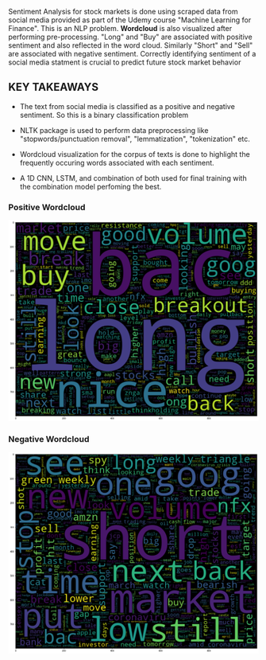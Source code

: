 Sentiment Analysis for stock markets is done using scraped data from social media provided as part of the Udemy course "Machine Learning for Finance". This is an NLP problem. **Wordcloud** is also visualized after performing pre-processing. "Long" and "Buy" are associated with positive sentiment and also reflected in the word cloud. Similarly "Short" and "Sell" are associated with negative sentiment. Correctly identifying sentiment of a social media statment is crucial to predict future stock market behavior

## KEY TAKEAWAYS

* The text from social media is classified as a positive and negative sentiment. So this is a binary classification problem

* NLTK package is used to perform data preprocessing like "stopwords/punctuation removal", "lemmatization", "tokenization" etc.

* Wordcloud visualization for the corpus of texts is done to highlight the frequently occuring words associated with each sentiment.

* A 1D CNN, LSTM, and combination of both used for final training with the combination model perfoming the best. 


### Positive Wordcloud

![1](./positive.png)

### Negative Wordcloud

![2](./negative.png)
